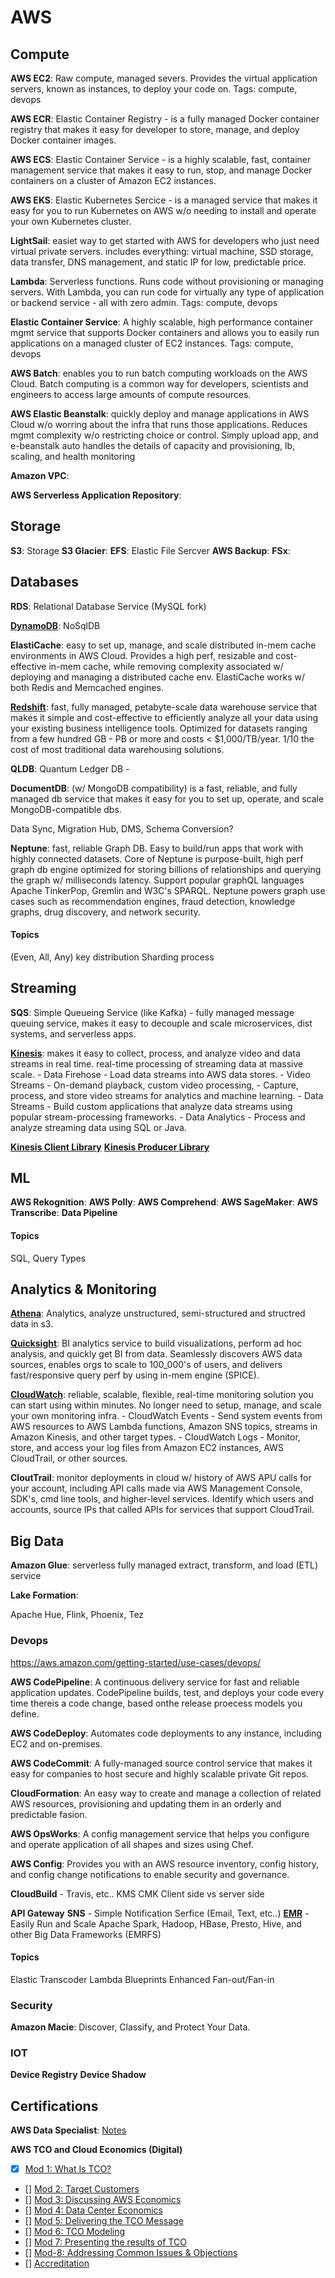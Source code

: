 # AWS

## Compute

**AWS EC2**: Raw compute, managed severs. Provides the virtual application servers, known as instances, to deploy your code on.
Tags: compute, devops

**AWS ECR**: Elastic Container Registry - is a fully managed Docker container registry that makes it easy for developer to store, manage, and deploy Docker  container images.

**AWS ECS**: Elastic Container Service - is a highly scalable, fast, container management service that makes it easy to run, stop, and manage Docker containers on a cluster of Amazon EC2 instances.

**AWS EKS**: Elastic Kubernetes Sercice - is a managed service that makes it easy for you to run Kubernetes on AWS w/o needing to install and operate your own Kubernetes cluster.

**LightSail**: easiet way to get started with AWS for developers who just need virtual private servers. includes everything: virtual machine, SSD storage, data transfer, DNS management, and static IP for low, predictable price.

**Lambda**: Serverless functions. Runs code without provisioning or managing servers. With Lambda, you can run code for virtually any type of application or backend service - all with zero admin.
Tags: compute, devops

**Elastic Container Service**: A highly scalable, high performance container mgmt service that supports Docker containers and allows you to easily run applications on a managed cluster of EC2 instances.
Tags: compute, devops

**AWS Batch**: enables you to run batch computing workloads on the AWS Cloud. Batch computing is a common way for developers, scientists and engineers to access large amounts of compute resources.

**AWS Elastic Beanstalk**: quickly deploy and manage applications in AWS Cloud w/o worring about the infra that runs those applications. Reduces mgmt complexity w/o restricting choice or control. Simply upload app, and e-beanstalk auto handles the details of capacity and provisioning, lb, scaling, and health monitoring

**Amazon VPC**:

**AWS Serverless Application Repository**:

## Storage

**S3**: Storage
**S3 Glacier**:
**EFS**: Elastic File Sercver
**AWS Backup**:
**FSx**:

## Databases
**RDS**: Relational Database Service (MySQL fork)

**[DynamoDB](DynamoDB.md)**: NoSqlDB

**ElastiCache**: easy to set up, manage, and scale distributed in-mem cache environments in AWS Cloud. Provides a high perf, resizable and cost-effective in-mem cache, while removing complexity associated w/ deploying and managing a distributed cache env. ElastiCache works w/ both Redis and Memcached engines.

**[Redshift](Redshift.md)**: fast, fully managed, petabyte-scale data warehouse service that makes it simple and cost-effective to efficiently analyze all your data using your existing business intelligence tools. Optimized for datasets ranging from a few hundred GB - PB or more and costs < $1,000/TB/year. 1/10 the cost of most traditional data warehousing solutions.

**QLDB**: Quantum Ledger DB -

**DocumentDB**: (w/ MongoDB compatibility) is a fast, reliable, and fully managed db service that makes it easy for you to set up, operate, and scale MongoDB-compatible dbs.

Data Sync, Migration Hub, DMS, Schema Conversion?

**Neptune**: fast, reliable Graph DB. Easy to build/run apps that work with highly connected datasets. Core of Neptune is purpose-built, high perf graph db engine optimized for storing billions of relationships and querying the graph w/ milliseconds latency. Support popular graphQL languages Apache TinkerPop, Gremlin and W3C's SPARQL.  Neptune powers graph use cases such as recommendation engines, fraud detection, knowledge graphs, drug discovery, and network security.

#### Topics
(Even, All, Any) key distribution
Sharding process

## Streaming
**SQS**: Simple Queueing Service (like Kafka) - fully managed message queuing service, makes it easy to decouple and scale microservices, dist systems, and serverless apps.

**[Kinesis](Kinesis.md)**: makes it easy to collect, process, and analyze video and data streams in real time. real-time processing of streaming data at massive scale.
    - Data Firehose
        - Load data streams into AWS data stores.
    - Video Streams
        - On-demand playback, custom video processing,
        - Capture, process, and store video streams for analytics and machine learning.
    - Data Streams
        - Build custom applications that analyze data streams using popular stream-processing frameworks.
    - Data Analytics
        - Process and analyze streaming data using SQL or Java.

**[Kinesis Client Library](Kinesis.md#KCL---Kinesis-Client-Library)**
**[Kinesis Producer Library](Kinesis.md#KCL---Kinesis-Producer-Library)**


## ML
**AWS Rekognition**:
**AWS Polly**:
**AWS Comprehend**:
**AWS SageMaker**:
**AWS Transcribe**:
**Data Pipeline**

#### Topics
SQL, Query Types


## Analytics & Monitoring
**[Athena](Athena.md)**: Analytics, analyze unstructured, semi-structured and structred data in s3.

**[Quicksight](Quicksight.md)**: BI analytics service to build visualizations, perform ad hoc analysis, and quickly get BI from data. Seamlessly discovers AWS data sources, enables orgs to scale to 100_000's of users, and delivers fast/responsive query perf by using in-mem engine (SPICE).

**[CloudWatch](CloudWatch.md)**: reliable, scalable, flexible, real-time monitoring solution you can start using within minutes. No longer need to setup, manage, and scale your own monitoring infra.
    - CloudWatch Events
        - Send system events from AWS resources to AWS Lambda functions, Amazon SNS topics, streams in Amazon Kinesis, and other target types.
    - CloudWatch Logs
        - Monitor, store, and access your log files from Amazon EC2 instances, AWS CloudTrail, or other sources.

**CloutTrail**: monitor deployments in cloud w/ history of AWS APU calls for your account, including API calls made via AWS Management Console, SDK's, cmd line tools, and higher-level services. Identify which users and accounts, source IPs that called APIs for services that support CloudTrail.



## Big Data
**Amazon Glue**: serverless fully managed extract, transform, and load (ETL) service

**Lake Formation**:

Apache Hue, Flink, Phoenix, Tez

### Devops

https://aws.amazon.com/getting-started/use-cases/devops/

**AWS CodePipeline**: A continuous delivery service for fast and reliable application updates. CodePipeline builds, test, and deploys your code every time thereis a code change, based onthe release proecess models you define.

**AWS CodeDeploy**: Automates code deployments to any instance, including EC2 and on-premises.

**AWS CodeCommit**: A fully-managed source control service that makes it easy for companies to host secure and highly scalable private Git repos.

**CloudFormation**: An easy way to create and manage a collection of related AWS resources, provisioning and updating them in an orderly and predictable fasion.

**AWS OpsWorks**: A config management service that helps you configure and operate application of all shapes and sizes using Chef.

**AWS Config**: Provides you with an AWS resource inventory, config history, and config change notifications to enable security and governance.

**CloudBuild** - Travis, etc..
KMS
CMK
Client side vs server side

**API Gateway**
**SNS** - Simple Notification Serfice (Email, Text, etc..)
**[EMR](EMR.md)** - Easily Run and Scale Apache Spark, Hadoop, HBase, Presto, Hive, and other Big Data Frameworks (EMRFS)

#### Topics
Elastic Transcoder
Lambda Blueprints
Enhanced Fan-out/Fan-in

### Security
**Amazon Macie**: Discover, Classify, and Protect Your Data.


### IOT
**Device Registry**
**Device Shadow**


## Certifications

**AWS Data Specialist**: [Notes](BigData_Test_Notes.md)

**AWS TCO and Cloud Economics (Digital)**
- [x] [Mod 1: What Is TCO?](training/MOD1_TCO.md#Mod-1:-What-is-TCO?)
- [] [Mod 2: Target Customers](training/MOD1_TCO.md#Mod-2:-Target-Customers)
- [] [Mod 3: Discussing AWS Economics](training/MOD1_TCO.md#Mod-3:-Discussing-AWS-Economics)
- [] [Mod 4: Data Center Economics](training/MOD1_TCO.md#Mod-4:-Data-Center-Economics)
- [] [Mod 5: Delivering the TCO Message](training/MOD1_TCO.md#Mod-5:-Delivering-the-TCO-Message)
- [] [Mod 6: TCO Modeling](training/MOD1_TCO.md#Mod-6:-TCO-Modeling)
- [] [Mod 7: Presenting the results of TCO](training/MOD1_TCO.md#Mod-7:-Presenting-the-results-of-TCO)
- [] [Mod-8: Addressing Common Issues & Objections](training/MOD1_TCO.md#Mod-8:-Addressing-Common-Issues-&-Objections)
- [] [Accreditation](training/MOD1_TCO.md#Accreditation)

